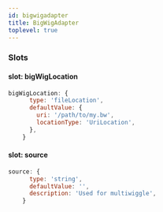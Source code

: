 ```yaml
---
id: bigwigadapter
title: BigWigAdapter
toplevel: true
---
```


### Slots

#### slot: bigWigLocation

```js
bigWigLocation: {
      type: 'fileLocation',
      defaultValue: {
        uri: '/path/to/my.bw',
        locationType: 'UriLocation',
      },
    }
```

#### slot: source

```js
source: {
      type: 'string',
      defaultValue: '',
      description: 'Used for multiwiggle',
    }
```
